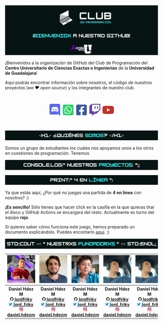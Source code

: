 ![Letrero de "¡Bienvenidx a nuestro GitHub!" con los logos del club de programación CUCEI y el de Acción U](./res/header.gif)

¡Bienvenidxs a la organización de GitHub del Club de Programación del **Centro Universitario de Ciencias Exactas e Ingenierías** de la **Universidad de Guadalajara**!

Aquí podrás encontrar información sobre nosotrxs, el código de nuestros proyectos (*we ❤️ open source*) y los integrantes de nuestro club.

<br><center>
<a href="http://discord.programacion-cucei.club"><img src="./res/icons/discord.png" alt="Enlace al serividor de Discord" width="40"></a>
<a href="http://whatsapp.programacion-cucei.club"><img src="./res/icons/whatsapp.png" alt="Enlace al grupo de WhatsApp" width="40"></a>
<a href="http://facebook.programacion-cucei.club"><img src="./res/icons/facebook.png" alt="Enlace a la página de Facebook" width="40"></a>
<a href="http://twitch.programacion-cucei.club"><img src="./res/icons/twitch.png" alt="Enlace al canal de Twitch" width="40"></a>
<a href="http://youtube.programacion-cucei.club"><img src="./res/icons/youtube.png" alt="Enlace al canal de YouTube" width="40"></a>
</center><br>

![<h1>¿Quiénes somos?</h1>](./res/quienes_somos.png)

Somos un grupo de estudiantes los cuales nos apoyamos unos a los otros en cuestiones de programación. Tenemos

![console.log("Nuestros proyectos:");](./res/nuestros_proyectos.png)

![print("4 en línea")](./res/4_en_linea.png)

Ya que estás aquí, ¿Por qué no juegas una partida de **4 en línea** con nosotros? :)

**¡Es sencillo!** Sólo tienes que hacer click en la casilla en la que quieras tirar el disco y GitHub Actions se encargará del resto. Actualmente es turno del equipo **rojo**.


Si quieres saber cómo funciona este juego, hemos preparado un documento explicándolo. Puedes encontarlo [aquí](). ;)

![std::cout << "Nuestrxs fundadorxs" << ENDL;](./res/nuestrxs_fundadorxs.png)

<center>
<table>
	<tr>
		<th><img src="./res/fundadorxs/bryan.jpg" alt="Foto de Bryan" width="128"></th>
		<th><img src="./res/fundadorxs/daniel.jpg" alt="Foto de Daniel Hdez M" width="128"></th>
		<th><img src="./res/fundadorxs/edward.jpg" alt="Foto de Edward" width="128"></th>
		<th><img src="./res/fundadorxs/neco.jpg" alt="Foto de Flavio" width="128"></th>
		<th><img src="./res/fundadorxs/neco.jpg" alt="Foto de Neco" width="128"></th>
		<th><img src="./res/fundadorxs/neco.jpg" alt="Foto de Selene" width="128"></th>
	</tr>
	<tr>
		<th><center>
			<b>Daniel Hdez M</b><br>
			<a href="https://github.com/lordfriky"><img src="./res/icons/github.png" width="12"> lordfriky</a><br>
			<a href="https://twitter.com/lord_friky"><img src="./res/icons/twitter.png" width="12"> lord_friky</a><br>
			<a href="https://www.instagram.com/daniel.hdezm/"><img src="./res/icons/instagram.png" width="12"> daniel.hdezm</a>
		</center></th>
		<th><center>
			<b>Daniel Hdez M</b><br>
			<a href="https://github.com/lordfriky"><img src="./res/icons/github.png" width="12"> lordfriky</a><br>
			<a href="https://twitter.com/lord_friky"><img src="./res/icons/twitter.png" width="12"> lord_friky</a><br>
			<a href="https://www.instagram.com/daniel.hdezm/"><img src="./res/icons/instagram.png" width="12"> daniel.hdezm</a>
		</center></th>
		<th><center>
			<b>Daniel Hdez M</b><br>
			<a href="https://github.com/lordfriky"><img src="./res/icons/github.png" width="12"> lordfriky</a><br>
			<a href="https://twitter.com/lord_friky"><img src="./res/icons/twitter.png" width="12"> lord_friky</a><br>
			<a href="https://www.instagram.com/daniel.hdezm/"><img src="./res/icons/instagram.png" width="12"> daniel.hdezm</a>
		</center></th>
		<th><center>
			<b>Daniel Hdez M</b><br>
			<a href="https://github.com/lordfriky"><img src="./res/icons/github.png" width="12"> lordfriky</a><br>
			<a href="https://twitter.com/lord_friky"><img src="./res/icons/twitter.png" width="12"> lord_friky</a><br>
			<a href="https://www.instagram.com/daniel.hdezm/"><img src="./res/icons/instagram.png" width="12"> daniel.hdezm</a>
		</center></th>
		<th><center>
			<b>Daniel Hdez M</b><br>
			<a href="https://github.com/lordfriky"><img src="./res/icons/github.png" width="12"> lordfriky</a><br>
			<a href="https://twitter.com/lord_friky"><img src="./res/icons/twitter.png" width="12"> lord_friky</a><br>
			<a href="https://www.instagram.com/daniel.hdezm/"><img src="./res/icons/instagram.png" width="12"> daniel.hdezm</a>
		</center></th>
		<th><center>
			<b>Daniel Hdez M</b><br>
			<a href="https://github.com/lordfriky"><img src="./res/icons/github.png" width="12"> lordfriky</a><br>
			<a href="https://twitter.com/lord_friky"><img src="./res/icons/twitter.png" width="12"> lord_friky</a><br>
			<a href="https://www.instagram.com/daniel.hdezm/"><img src="./res/icons/instagram.png" width="12"> daniel.hdezm</a>
		</center></th>
	</tr>
</table>
</center>